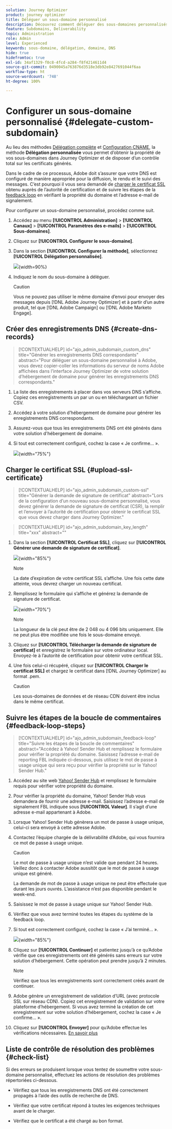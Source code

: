 ```yaml
---
solution: Journey Optimizer
product: journey optimizer
title: Déléguer un sous-domaine personnalisé
description: Découvrez comment déléguer des sous-domaines personnalisés.
feature: Subdomains, Deliverability
topic: Administration
role: Admin
level: Experienced
keywords: sous-domaine, délégation, domaine, DNS
hide: true
hidefromtoc: true
exl-id: 34af1329-f0c8-4fcd-a284-f8f4214611d4
source-git-commit: 0490045a763876d3518e3db92e8427691044f6aa
workflow-type: ht
source-wordcount: '748'
ht-degree: 100%

---
```


# Configurer un sous-domaine personnalisé {#delegate-custom-subdomain}

Au lieu des méthodes [Délégation complète](about-subdomain-delegation.md#full-subdomain-delegation) et [Configuration CNAME](about-subdomain-delegation.md#cname-subdomain-delegation), la méthode **Délégation personnalisée** vous permet d’obtenir la propriété de vos sous-domaines dans Journey Optimizer et de disposer d’un contrôle total sur les certificats générés.

Dans le cadre de ce processus, Adobe doit s’assurer que votre DNS est configuré de manière appropriée pour la diffusion, le rendu et le suivi des messages. C’est pourquoi il vous sera demandé de [charger le certificat SSL](#upload-ssl-certificate) obtenu auprès de l’autorité de certification et de suivre les étapes de la [feedback loop](#feedback-loop-steps) en vérifiant la propriété du domaine et l’adresse e-mail de signalement.

Pour configurer un sous-domaine personnalisé, procédez comme suit.

1. Accédez au menu **[!UICONTROL Administration]** > **[!UICONTROL Canaux]** > **[!UICONTROL Paramètres des e-mails]** > **[!UICONTROL Sous-domaines]**.

1. Cliquez sur **[!UICONTROL Configurer le sous-domaine]**.

1. Dans la section **[!UICONTROL Configurer la méthode]**, sélectionnez **[!UICONTROL Délégation personnalisée]**.

   ![](assets/subdomain-method-custom.png){width=90%}

1. Indiquez le nom du sous-domaine à déléguer.

   >[!CAUTION]
   >
   >Vous ne pouvez pas utiliser le même domaine d’envoi pour envoyer des messages depuis [!DNL Adobe Journey Optimizer] et à partir d’un autre produit, tel que [!DNL Adobe Campaign] ou [!DNL Adobe Marketo Engage].

## Créer des enregistrements DNS {#create-dns-records}

>[!CONTEXTUALHELP]
>id="ajo_admin_subdomain_custom_dns"
>title="Générer les enregistrements DNS correspondants"
>abstract="Pour déléguer un sous-domaine personnalisé à Adobe, vous devez copier-coller les informations du serveur de noms Adobe affichées dans l’interface Journey Optimizer de votre solution d’hébergement de domaine pour générer les enregistrements DNS correspondants."

1. La liste des enregistrements à placer dans vos serveurs DNS s’affiche. Copiez ces enregistrements un par un ou en téléchargeant un fichier CSV.

1. Accédez à votre solution d’hébergement de domaine pour générer les enregistrements DNS correspondants.

1. Assurez-vous que tous les enregistrements DNS ont été générés dans votre solution d&#39;hébergement de domaine.

1. Si tout est correctement configuré, cochez la case « Je confirme... ».

   ![](assets/subdomain-custom-submit.png){width="75%"}

## Charger le certificat SSL {#upload-ssl-certificate}

>[!CONTEXTUALHELP]
>id="ajo_admin_subdomain_custom-ssl"
>title="Générer la demande de signature de certificat"
>abstract="Lors de la configuration d’un nouveau sous-domaine personnalisé, vous devez générer la demande de signature de certificat (CSR), la remplir et l’envoyer à l’autorité de certification pour obtenir le certificat SSL que vous devez charger dans Journey Optimizer."

>[!CONTEXTUALHELP]
>id="ajo_admin_subdomain_key_length"
>title="xxx"
>abstract=""

1. Dans la section **[!UICONTROL Certificat SSL]**, cliquez sur **[!UICONTROL Générer une demande de signature de certificat]**.

   ![](assets/subdomain-custom-ssl-certificate.png){width="85%"}

   >[!NOTE]
   >
   >La date d’expiration de votre certificat SSL s’affiche. Une fois cette date atteinte, vous devrez charger un nouveau certificat.

1. Remplissez le formulaire qui s’affiche et générez la demande de signature de certificat.

   ![](assets/subdomain-custom-generate-csr.png){width="70%"}

   >[!NOTE]
   >
   >La longueur de la clé peut être de 2 048 ou 4 096 bits uniquement. Elle ne peut plus être modifiée une fois le sous-domaine envoyé.

1. Cliquez sur **[!UICONTROL Télécharger la demande de signature de certificat]** et enregistrez le formulaire sur votre ordinateur local. Envoyez-le à l’autorité de certification pour obtenir votre certificat SSL.

1. Une fois celui-ci récupéré, cliquez sur **[!UICONTROL Charger le certificat SSL]** et chargez le certificat dans [!DNL Journey Optimizer] au format .pem.

   >[!CAUTION]
   >
   >Les sous-domaines de données et de réseau CDN doivent être inclus dans le même certificat.

## Suivre les étapes de la boucle de commentaires {#feedback-loop-steps}

>[!CONTEXTUALHELP]
>id="ajo_admin_subdomain_feedback-loop"
>title="Suivre les étapes de la boucle de commentaires"
>abstract="Accédez à Yahoo! Sender Hub et remplissez le formulaire pour vérifier la propriété du domaine. Saisissez l’adresse e-mail de reporting FBL indiquée ci-dessous, puis utilisez le mot de passe à usage unique qui sera reçu pour vérifier la propriété sur le Yahoo! Sender Hub."

1. Accédez au site web [Yahoo! Sender Hub](https://senders.yahooinc.com/) et remplissez le formulaire requis pour vérifier votre propriété du domaine.

1. Pour vérifier la propriété du domaine, Yahoo! Sender Hub vous demandera de fournir une adresse e-mail. Saisissez l’adresse e-mail de signalement FBL indiquée sous **[!UICONTROL Valeur]**. Il s’agit d’une adresse e-mail appartenant à Adobe.

1. Lorsque Yahoo! Sender Hub génèrera un mot de passe à usage unique, celui-ci sera envoyé à cette adresse Adobe.

1. Contactez l’équipe chargée de la délivrabilité d’Adobe, qui vous fournira ce mot de passe à usage unique. <!--Specify how to reach out + any information that customer should share in the request to deliverability team to get access to the right OTP-->

   >[!CAUTION]
   >
   >Le mot de passe à usage unique n’est valide que pendant 24 heures. Veillez donc à contacter Adobe aussitôt que le mot de passe à usage unique est généré. <!--TBC?-->
   >
   >La demande de mot de passe à usage unique ne peut être effectuée que durant les jours ouvrés. L’assistance n’est pas disponible pendant le week-end. <!--Add times + timezone-->

1. Saisissez le mot de passe à usage unique sur Yahoo! Sender Hub.

1. Vérifiez que vous avez terminé toutes les étapes du système de la feedback loop.

1. Si tout est correctement configuré, cochez la case « J’ai terminé... ».

   ![](assets/subdomain-custom-feedback-loop.png){width="85%"}

1. Cliquez sur **[!UICONTROL Continuer]** et patientez jusquʼà ce quʼAdobe vérifie que ces enregistrements ont été générés sans erreurs sur votre solution dʼhébergement. Cette opération peut prendre jusquʼà 2 minutes.

   >[!NOTE]
   >
   >Vérifiez que tous les enregistrements sont correctement créés avant de continuer.

1. Adobe génère un enregistrement de validation dʼURL (avec protocole SSL sur réseau CDN). Copiez cet enregistrement de validation sur votre plateforme dʼhébergement. Si vous avez terminé la création de cet enregistrement sur votre solution dʼhébergement, cochez la case « Je confirme... ».

1. Cliquez sur **[!UICONTROL Envoyer]** pour qu’Adobe effectue les vérifications nécessaires. [En savoir plus](delegate-subdomain.md#submit-subdomain)

## Liste de contrôle de résolution des problèmes {#check-list}

Si des erreurs se produisent lorsque vous tentez de soumettre votre sous-domaine personnalisé, effectuez les actions de résolution des problèmes répertoriées ci-dessous.

* Vérifiez que tous les enregistrements DNS ont été correctement propagés à l’aide des outils de recherche de DNS.

* Vérifiez que votre certificat répond à toutes les exigences techniques avant de le charger.

* Vérifiez que le certificat a été chargé au bon format.
